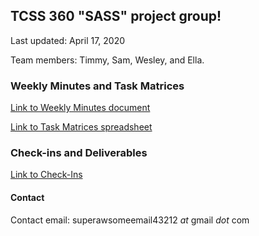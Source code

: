 
## TCSS 360 "SASS" project group!

Last updated: April 17, 2020 

Team members: Timmy, Sam, Wesley, and Ella. 


### Weekly Minutes and Task Matrices

[Link to Weekly Minutes document](https://docs.google.com/document/d/1zSX0TDvowmUO4UPRoQuNk334yatnHsm67OCB3xvryW0/edit?usp=sharing)


[Link to Task Matrices spreadsheet](https://docs.google.com/spreadsheets/d/1mNHH7dM14qsG3Y4BOzqaAI3t0bw2Qtn8rAJAhg1m14A/edit?usp=sharing)


### Check-ins and Deliverables
[Link to Check-Ins](https://docs.google.com/document/d/12lrKaMwixiG1s6CuHg8wI4yMIYFkS0V8aONHXB-g6cU/edit)

#### Contact

Contact email: superawsomeemail43212 *at* gmail *dot* com





